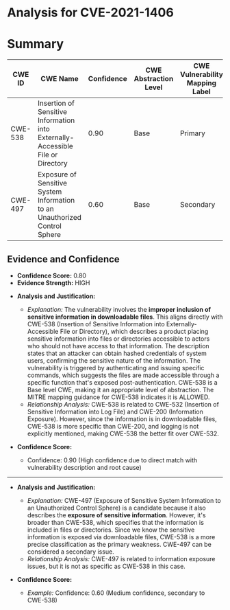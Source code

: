 # Analysis for CVE-2021-1406

# Summary
| CWE ID    | CWE Name                                                               | Confidence | CWE Abstraction Level | CWE Vulnerability Mapping Label | CWE-Vulnerability Mapping Notes |
| --------- | ---------------------------------------------------------------------- | ---------- | --------------------- | ------------------------------- | ----------------------------- |
| CWE-538   | Insertion of Sensitive Information into Externally-Accessible File or Directory | 0.90       | Base                  | Primary                         | Allowed                       |
| CWE-497   | Exposure of Sensitive System Information to an Unauthorized Control Sphere | 0.60       | Base                  | Secondary                       | Allowed                       |

## Evidence and Confidence

*   **Confidence Score:** 0.80
*   **Evidence Strength:** HIGH

- **Analysis and Justification:**
  - *Explanation:* The vulnerability involves the **improper inclusion of sensitive information in downloadable files**. This aligns directly with CWE-538 (Insertion of Sensitive Information into Externally-Accessible File or Directory), which describes a product placing sensitive information into files or directories accessible to actors who should not have access to that information. The description states that an attacker can obtain hashed credentials of system users, confirming the sensitive nature of the information. The vulnerability is triggered by authenticating and issuing specific commands, which suggests the files are made accessible through a specific function that's exposed post-authentication. CWE-538 is a Base level CWE, making it an appropriate level of abstraction. The MITRE mapping guidance for CWE-538 indicates it is ALLOWED.
  - *Relationship Analysis:* CWE-538 is related to CWE-532 (Insertion of Sensitive Information into Log File) and CWE-200 (Information Exposure). However, since the information is in downloadable files, CWE-538 is more specific than CWE-200, and logging is not explicitly mentioned, making CWE-538 the better fit over CWE-532.

- **Confidence Score:**
  - Confidence: 0.90 (High confidence due to direct match with vulnerability description and root cause)

---

- **Analysis and Justification:**
  - *Explanation:* CWE-497 (Exposure of Sensitive System Information to an Unauthorized Control Sphere) is a candidate because it also describes the **exposure of sensitive information**. However, it's broader than CWE-538, which specifies that the information is included in files or directories. Since we know the sensitive information is exposed via downloadable files, CWE-538 is a more precise classification as the primary weakness. CWE-497 can be considered a secondary issue.
  - *Relationship Analysis:* CWE-497 is related to information exposure issues, but it is not as specific as CWE-538 in this case.

- **Confidence Score:**
  - *Example:* Confidence: 0.60 (Medium confidence, secondary to CWE-538)